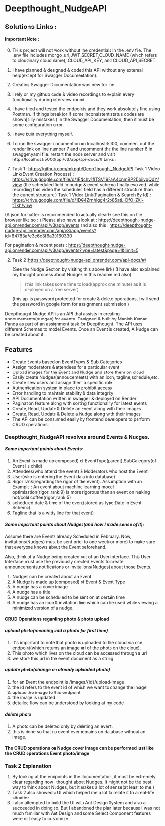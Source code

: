 


# Deepthought_NudgeAPI


## Solutions Links :

#### Important Note : 
0. THis project will not work without the credentials in the .env file. The .env file includes
    mongo_url,JWT_SECRET,CLOUD_NAME (which refers to cloudinary cloud name), CLOUD_API_KEY, and 
    CLOUD_API_SECRET
1. I have planned & designed & coded this API without any external help(except for Swagger Documentation).
2. Creating Swagger Documentation was new for me. 
3. I rely on my github code &  video recordings to explain every functionality during interview round.
4. I have tried and tested the endpoints and they work absolutely fine using Postman. 
If things break(or if some inconsistent status codes are shown[silly mistakes]) in the Swagger Documentation, then it must be some configuration error.
5. I have built everything myself.
6. To run the swagger documention on localhost:5000, comment out the render link on line number 7 
    and uncomment the the line number 6 in swagger.yaml file. restart the node server and visit
    http://localhost:5000/api/v3/app/api-docs/#
Links : 


1. Task 1 : https://github.com/mkpgtr/DeepThought_NudgeAPI
    Task 1 Video Link(Event Creation Process) : https://drive.google.com/file/d/1ENchv1flTSV19FaA4cnmBP2DbiivgQdY/view
    (the scheduled field in nudge & event schema finally evolved. while recording this video the scheduled field has a different structure than the current structure )
    Task 1 Video Link(Pagination & Search By Id) : https://drive.google.com/file/d/1DG4Zrnhlgg4r2o85atL-DfO-ZXj-tTkh/view


(A json formatter is recommended to actually clearly see this on the browser like so : )
Please also have a look at : https://deepthought-nudge-api.onrender.com/api/v3/app/events
and 
also this : https://deepthought-nudge-api.onrender.com/api/v3/app/events?id=64783a7e3e6c3f6a30160330

For pagination & recent posts : https://deepthought-nudge-api.onrender.com/api/v3/app/events?type=latest&page=1&limit=5

2. Task 2 :https://deepthought-nudge-api.onrender.com/api-docs/#/

    (See the Nudge Section by visiting this above link)
    (I have also explained my thought process about Nudges in this readme.md also)
    
     >(this link takes some time to load(approx one minute) as it is deployed on a free server)



    (this api is password protected for create & delete operations, I will send the password in google
    form for assignment submission
    )


Deepthought Nudge API is an API that assists in creating annoucements(nudges) for events. Designed & built by Manish Kumar Panda as part of an assignment task for Deepthought. The API uses different Schemas to model Events. Once an Event is created, A Nudge can be created about it. 


## Features

- Create Events based on EventTypes & Sub Categories
- Assign moderators & attendees for a particular event
- Upload images for the Event and Nudge and store them on cloud
- Easily create Nudges(annoucements) with an icon, tagline,schedule,etc.
- Create new users and assign them a specific role
- Authentication system in place to prohibit access
- Error handling to maintain stability & data integrity 
- API Documentation written in swagger & deployed on Render
- Pagination feature along with sorting functionality for latest events
- Create, Read, Update & Delete an Event along with their images
- Create, Read, Update & Delete a Nudge along with their images
- The API can be consumed easily by frontend developers to perform CRUD operations.


### Deepthought_NudgeAPI revolves around Events & Nudges.




##### Some important points about Events:
1. An Event is made up(composed) of EventType(parent),SubCategory(of Event i.e child)
2. Attendees(who attend the event) & Moderators who host the Event
3. User(who is entering the Event data into database)
4. Rigor rank(regarding the rigor of the event).
 Assumption with an Example : An event about machine learning model optimization(rigor_rank:9) is more rigorous than an event on making hot/cold coffee(rigor_rank:5)
6. scheduled date & time of the event(stored as type:Date in Event Schema)
7. Tagline(that is a witty line for that event)

##### Some important points about Nudges(and how I made sense of it):

Assume there are Events already Scheduled in February. Now, invitations(Nudges) must be sent
prior to one week(or more) to make sure that everyone knows about the Event beforehand.

Also, think of a Nudge being created out of an User Interface. This User Interface must use the previously created Events to create announcements,notifications or invitations(Nudges) about those Events.

1. Nudges can be created about an Event
2. A Nudge is made up (composed) of Event & Event Type
3. A nudge has a cover image
4. A nudge has a title
5. A nudge can be scheduled to be sent on at certain time
6. A nudge has an icon & invitation line which can be used while viewing a minimized version of a nudge.

#### CRUD Operations regarding photo & photo upload
##### upload photo(meaning add a photo for first time)
1. It's important to note that photo  is uploaded to the cloud via one endpoint(which returns an image url of the photo on the cloud).
2. This photo which lives on the cloud can be accessed through a url
3. we store this url in the event document as a string
  
##### update photo(change an already uploaded photo)

1. for an Event the endpoint is /images/{id}/upload-image
2. the id refers to the event id of which we want to change the image
3. upload the image to this endpoint
4. the image is updated
5. detailed flow can be understood by looking at my code

##### delete photo

1. A photo can be deleted only by deleting an event.
2. this is done so that no event ever remains on database without an image.

#### The CRUD operations on Nudge cover image can be performed just like the CRUD operations Event photo/image


### Task 2 Explanation

1. By looking at the endpoints in the documentation, it must be extremely clear regarding how I thought 
    about Nudges. It might not be the best way to think about Nudges, but it makes a lot of sense(at least to me.)
2. Task 2 also showed a UI which helped me a lot to relate it to a real-life situation.
3. I also attempted to build the UI with Ant Design System and also a succeeded in doing so. But I      abandoned the plan later because I was not much familiar with Ant Design and some Select    Component features were not easy to customize.
